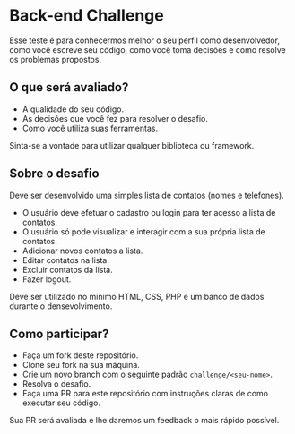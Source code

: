 # Back-end Challenge

Esse teste é para conhecermos melhor o seu perfil como desenvolvedor, como você escreve seu código, como você toma decisões e como resolve os problemas propostos.

## O que será avaliado?

- A qualidade do seu código.
- As decisões que você fez para resolver o desafio.
- Como você utiliza suas ferramentas.

Sinta-se a vontade para utilizar qualquer biblioteca ou framework.

## Sobre o desafio

Deve ser desenvolvido uma simples lista de contatos (nomes e telefones).

- O usuário deve efetuar o cadastro ou login para ter acesso a lista de contatos.
- O usuário só pode visualizar e interagir com a sua própria lista de contatos.
- Adicionar novos contatos a lista.
- Editar contatos na lista.
- Excluir contatos da lista.
- Fazer logout.

Deve ser utilizado no mínimo HTML, CSS, PHP e um banco de dados durante o densevolvimento.

## Como participar?

- Faça um fork deste repositório.
- Clone seu fork na sua máquina.
- Crie um novo branch com o seguinte padrão `challenge/<seu-nome>`.
- Resolva o desafio.
- Faça uma PR para este repositório com instruções claras de como executar seu código.

Sua PR será avaliada e lhe daremos um feedback o mais rápido possível.


